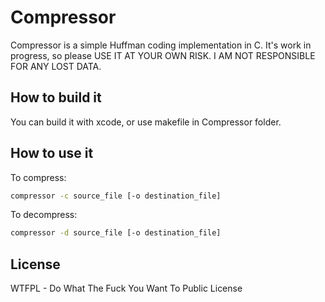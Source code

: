 Compressor
==========

Compressor is a simple Huffman coding implementation in C.
It's work in progress, so please USE IT AT YOUR OWN RISK. I AM NOT RESPONSIBLE FOR ANY LOST DATA.

How to build it
---------------

You can build it with xcode, or use makefile in Compressor folder.

How to use it
-------------

To compress:
```bash 
compressor -c source_file [-o destination_file]
```

To decompress:
```bash 
compressor -d source_file [-o destination_file]
```

License
-------

WTFPL - Do What The Fuck You Want To Public License